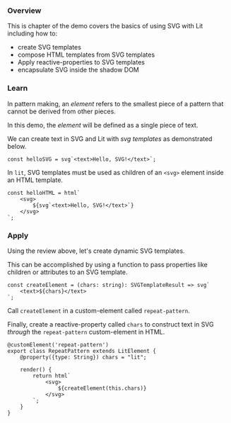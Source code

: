 ### Overview

This is chapter of the demo covers the basics of using SVG with Lit
including how to:

- create SVG templates
- compose HTML templates from SVG templates
- Apply reactive-properties to SVG templates
- encapsulate SVG inside the shadow DOM

### Learn

In pattern making, an _element_ refers to the smallest piece of a
pattern that cannot be derived from other pieces.

In this demo, the _element_ will be defined as a single piece of text.

We can create text in SVG and Lit with _svg templates_ as
demonstrated below.

```TS
const helloSVG = svg`<text>Hello, SVG!</text>`;
```

In `lit`, SVG templates must be used as children of an `<svg>` element
inside an HTML template.

```TS
const helloHTML = html`
    <svg>
        ${svg`<text>Hello, SVG!</text>`}
    </svg>
`;
```

### Apply

Using the review above, let's create dynamic SVG templates.

This can be accomplished by using a function to pass properties
like children or attributes to an SVG template.

```TS
const createElement = (chars: string): SVGTemplateResult => svg`
    <text>${chars}</text>
`;
```

Call `createElement` in a custom-element called `repeat-pattern`.

Finally, create a reactive-property called `chars` to construct text in
SVG _through_ the `repeat-pattern` custom-element in HTML.

```TS
@customElement('repeat-pattern')
export class RepeatPattern extends LitElement {    
    @property({type: String}) chars = "lit";
    
    render() {
        return html`
            <svg>
                ${createElement(this.chars)}
            </svg>
        `;
    }
}
```